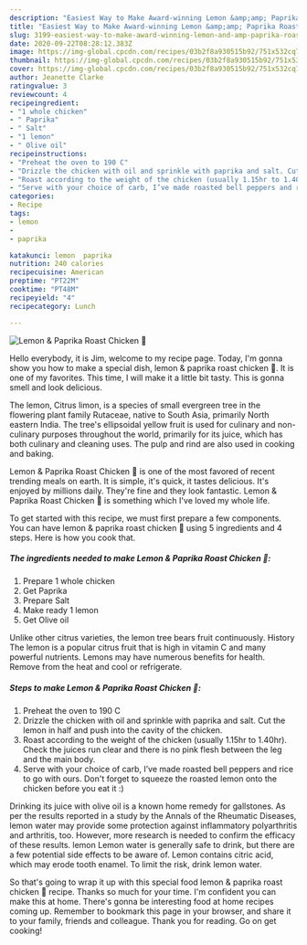 ```yaml
---
description: "Easiest Way to Make Award-winning Lemon &amp;amp; Paprika Roast Chicken 🍋"
title: "Easiest Way to Make Award-winning Lemon &amp;amp; Paprika Roast Chicken 🍋"
slug: 3199-easiest-way-to-make-award-winning-lemon-and-amp-paprika-roast-chicken
date: 2020-09-22T08:28:12.383Z
image: https://img-global.cpcdn.com/recipes/03b2f8a930515b92/751x532cq70/lemon-paprika-roast-chicken-🍋-recipe-main-photo.jpg
thumbnail: https://img-global.cpcdn.com/recipes/03b2f8a930515b92/751x532cq70/lemon-paprika-roast-chicken-🍋-recipe-main-photo.jpg
cover: https://img-global.cpcdn.com/recipes/03b2f8a930515b92/751x532cq70/lemon-paprika-roast-chicken-🍋-recipe-main-photo.jpg
author: Jeanette Clarke
ratingvalue: 3
reviewcount: 4
recipeingredient:
- "1 whole chicken"
- " Paprika"
- " Salt"
- "1 lemon"
- " Olive oil"
recipeinstructions:
- "Preheat the oven to 190 C"
- "Drizzle the chicken with oil and sprinkle with paprika and salt. Cut the lemon in half and push into the cavity of the chicken."
- "Roast according to the weight of the chicken (usually 1.15hr to 1.40hr). Check the juices run clear and there is no pink flesh between the leg and the main body."
- "Serve with your choice of carb, I’ve made roasted bell peppers and rice to go with ours. Don&#39;t forget to squeeze the roasted lemon onto the chicken before you eat it :)"
categories:
- Recipe
tags:
- lemon
- 
- paprika

katakunci: lemon  paprika 
nutrition: 240 calories
recipecuisine: American
preptime: "PT22M"
cooktime: "PT48M"
recipeyield: "4"
recipecategory: Lunch

---
```



![Lemon &amp; Paprika Roast Chicken 🍋](https://img-global.cpcdn.com/recipes/03b2f8a930515b92/751x532cq70/lemon-paprika-roast-chicken-🍋-recipe-main-photo.jpg)

Hello everybody, it is Jim, welcome to my recipe page. Today, I'm gonna show you how to make a special dish, lemon &amp; paprika roast chicken 🍋. It is one of my favorites. This time, I will make it a little bit tasty. This is gonna smell and look delicious.

The lemon, Citrus limon, is a species of small evergreen tree in the flowering plant family Rutaceae, native to South Asia, primarily North eastern India. The tree&#39;s ellipsoidal yellow fruit is used for culinary and non-culinary purposes throughout the world, primarily for its juice, which has both culinary and cleaning uses. The pulp and rind are also used in cooking and baking.

Lemon &amp; Paprika Roast Chicken 🍋 is one of the most favored of recent trending meals on earth. It is simple, it's quick, it tastes delicious. It's enjoyed by millions daily. They're fine and they look fantastic. Lemon &amp; Paprika Roast Chicken 🍋 is something which I've loved my whole life.


To get started with this recipe, we must first prepare a few components. You can have lemon &amp; paprika roast chicken 🍋 using 5 ingredients and 4 steps. Here is how you cook that.

<!--inarticleads1-->

##### The ingredients needed to make Lemon &amp; Paprika Roast Chicken 🍋:

1. Prepare 1 whole chicken
1. Get  Paprika
1. Prepare  Salt
1. Make ready 1 lemon
1. Get  Olive oil


Unlike other citrus varieties, the lemon tree bears fruit continuously. History The lemon is a popular citrus fruit that is high in vitamin C and many powerful nutrients. Lemons may have numerous benefits for health. Remove from the heat and cool or refrigerate. 

<!--inarticleads2-->

##### Steps to make Lemon &amp; Paprika Roast Chicken 🍋:

1. Preheat the oven to 190 C
1. Drizzle the chicken with oil and sprinkle with paprika and salt. Cut the lemon in half and push into the cavity of the chicken.
1. Roast according to the weight of the chicken (usually 1.15hr to 1.40hr). Check the juices run clear and there is no pink flesh between the leg and the main body.
1. Serve with your choice of carb, I’ve made roasted bell peppers and rice to go with ours. Don&#39;t forget to squeeze the roasted lemon onto the chicken before you eat it :)


Drinking its juice with olive oil is a known home remedy for gallstones. As per the results reported in a study by the Annals of the Rheumatic Diseases, lemon water may provide some protection against inflammatory polyarthritis and arthritis, too. However, more research is needed to confirm the efficacy of these results. lemon Lemon water is generally safe to drink, but there are a few potential side effects to be aware of. Lemon contains citric acid, which may erode tooth enamel. To limit the risk, drink lemon water. 

So that's going to wrap it up with this special food lemon &amp; paprika roast chicken 🍋 recipe. Thanks so much for your time. I'm confident you can make this at home. There's gonna be interesting food at home recipes coming up. Remember to bookmark this page in your browser, and share it to your family, friends and colleague. Thank you for reading. Go on get cooking!
